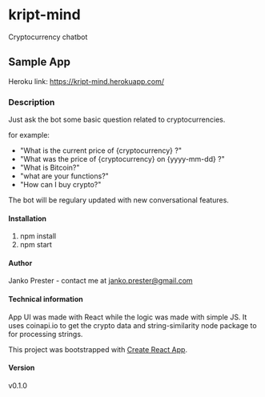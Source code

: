 # kript-mind

Cryptocurrency chatbot

## Sample App
Heroku link: https://kript-mind.herokuapp.com/

### Description
 Just ask the bot some basic question related to cryptocurrencies. 

for example:
- "What is the current price of {cryptocurrency} ?"
- "What was the price of {cryptocurrency} on {yyyy-mm-dd} ?"
- "What is Bitcoin?"
- "what are your functions?"
- "How can I buy crypto?"

The bot will be regulary updated with new conversational features.


#### Installation

1. npm install
2. npm start

#### Author
Janko Prester - contact me at janko.prester@gmail.com

#### Technical information
App UI was made with React while the logic was made with simple JS. It uses coinapi.io to get the crypto data and string-similarity node package to for processing strings.

This project was bootstrapped with [Create React App](https://github.com/facebookincubator/create-react-app).


#### Version
v0.1.0

